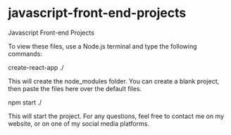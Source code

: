 # javascript-front-end-projects
Javascript Front-end Projects

To view these files, use a Node.js terminal and type the following commands:

create-react-app ./

This will create the node_modules folder. You can create a blank project, then paste the files here over the default files.

npm start ./

This will start the project. For any questions, feel free to contact me on my website, or on one of my social media platforms.
